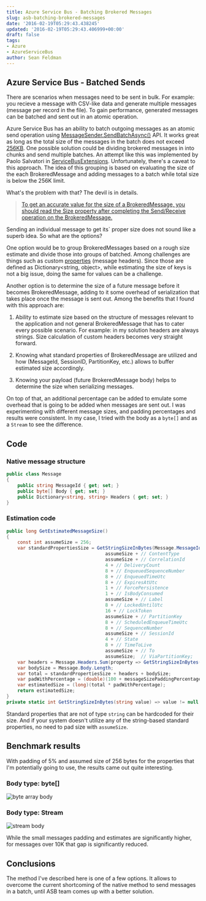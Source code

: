 ```yaml
---
title: Azure Service Bus - Batching Brokered Messages
slug: asb-batching-brokered-messages
date: '2016-02-19T05:29:43.438245'
updated: '2016-02-19T05:29:43.406999+00:00'
draft: false
tags:
- Azure
- AzureServiceBus
author: Sean Feldman
---
```

## Azure Service Bus - Batched Sends

There are scenarios when messages need to be sent in bulk. For example: you recieve a message with CSV-like data and generate multiple messages (message per record in the file). To gain performance, generated messages can be batched and sent out in an atomic operation.

Azure Service Bus has an ability to batch outgoing messages as an atomic send operation using [MessageSender.SendBatchAsync()](https://msdn.microsoft.com/library/azure/microsoft.servicebus.messaging.messagesender.sendbatchasync.aspx) API. It works great as long as the total size of the messages in the batch does not exceed [256KB](https://msdn.microsoft.com/en-us/library/microsoft.servicebus.messaging.messagesender.sendbatch.aspx#Anchor_1). One possible solution could be dividing brokered messages in into chunks and send multiple batches. An attempt like this was implemented by Paolo Salvatori in [ServiceBusExtensions](https://github.com/paolosalvatori/ServiceBusExtensions). Unfortunately, there's a caveat to this approach. The idea of this grouping is based on evaluating the size of the each BrokeredMessage and adding messages to a batch while total size is below the 256K limit.
What's the problem with that? The devil is in details. 

> [To get an accurate value for the size of a BrokeredMessage, you should read the Size property after completing the Send/Receive operation on the BrokeredMessage.](https://msdn.microsoft.com/en-ca/library/microsoft.servicebus.messaging.brokeredmessage.size.aspx) 

Sending an individual message to get its` proper size does not sound like a superb idea. So what are the options?

One option would be to group BrokeredMessages based on a rough size estimate and divide those into groups of batched. Among challenges are things such as custom [properties](https://msdn.microsoft.com/en-us/library/microsoft.servicebus.messaging.brokeredmessage.properties.aspx) (message headers). Since those are defined as Dictionary<string, object>, while estimating the size of keys is not a big issue, doing the same for values can be a challenge.

Another option is to determine the size of a future message before it becomes BrokeredMessage, adding to it some overhead of serialization that takes place once the message is sent out. Among the benefits that I found with this approach are:

1. Ability to estimate size based on the structure of messages relevant to the application and not general BrokeredMessage that has to cater every possible scenario. For example: in my solution headers are always strings. Size calculation of custom headers becomes very straight forward.
2. Knowing what standard properties of BrokeredMessage are utilized and how (MessageId, SessionID, PartitionKey, etc.) allows to buffer estimated size accordingly.
3. Knowing your payload (future BrokeredMessage body) helps to determine the size when serializing messages.

On top of that, an additional percentage can be added to emulate some overhead that is going to be added when messages are sent out. I was experimenting with different message sizes, and padding percentages and results were consistent. In my case, I tried with the body as a `byte[]` and as a `Stream` to see the difference. 

## Code

### Native message structure

```csharp
public class Message
{
    public string MessageId { get; set; }
    public byte[] Body { get; set; }
    public Dictionary<string, string> Headers { get; set; }
}
```
### Estimation code

```csharp
public long GetEstimatedMessageSize()
{
    const int assumeSize = 256;
    var standardPropertiesSize = GetStringSizeInBytes(Message.MessageId) +
                                    assumeSize + // ContentType
                                    assumeSize + // CorrelationId
                                    4 + // DeliveryCount
                                    8 + // EnqueuedSequenceNumber
                                    8 + // EnqueuedTimeUtc
                                    8 + // ExpiresAtUtc
                                    1 + // ForcePersistence
                                    1 + // IsBodyConsumed
                                    assumeSize + // Label
                                    8 + // LockedUntilUtc
                                    16 + // LockToken
                                    assumeSize + // PartitionKey
                                    8 + // ScheduledEnqueueTimeUtc
                                    8 + // SequenceNumber
                                    assumeSize + // SessionId
                                    4 + // State
                                    8 + // TimeToLive
                                    assumeSize + // To
                                    assumeSize;  // ViaPartitionKey;
    var headers = Message.Headers.Sum(property => GetStringSizeInBytes(property.Key) + GetStringSizeInBytes(property.Value));
    var bodySize = Message.Body.Length;
    var total = standardPropertiesSize + headers + bodySize;
    var padWithPercentage = (double)(100 + messageSizePaddingPercentage) / 100;
    var estimatedSize = (long)(total * padWithPercentage);
    return estimatedSize;
}
private static int GetStringSizeInBytes(string value) => value != null ? Encoding.UTF8.GetByteCount(value) : 0;
```
Standard properties that are not of type `string` can be hardcoded for their size. And if your system doesn't utilize any of the string-based standard properties, no need to pad size with `assumeSize`.

## Benchmark results

With padding of 5% and assumed size of 256 bytes for the properties that I'm potentially going to use, the results came out quite interesting.

### Body type: byte[]

![byte array body][1]

### Body type: Stream

![stream body][2]

While the small messages padding and estimates are significantly higher, for messages over 10K that gap is significantly reduced.

## Conclusions

The method I've described here is one of a few options. It allows to overcome the current shortcoming of the native method to send messages in a batch, until ASB team comes up with a better solution.


[1]: https://aspblogs.blob.core.windows.net:443/media/sfeldman/2016/table-1.png
[2]: https://aspblogs.blob.core.windows.net:443/media/sfeldman/2016/stream-bodyy.png
